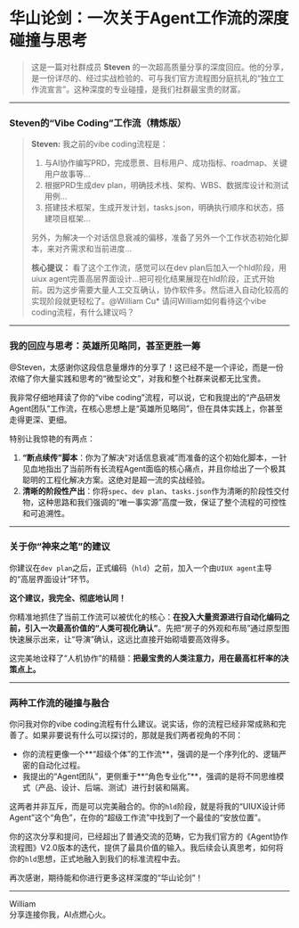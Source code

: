 # 华山论剑：一次关于Agent工作流的深度碰撞与思考

> 这是一篇对社群成员 **Steven** 的一次超高质量分享的深度回应。他的分享，是一份详尽的、经过实战检验的、可与我们官方流程图分庭抗礼的“独立工作流宣言”。这种深度的专业碰撞，是我们社群最宝贵的财富。

---

### **Steven的“Vibe Coding”工作流（精炼版）**

> **Steven:** 
> 我之前的vibe coding流程是：
> 1. 与AI协作编写PRD，完成愿景、目标用户、成功指标、roadmap、关键用户故事等...
> 2. 根据PRD生成dev plan，明确技术栈、架构、WBS、数据库设计和测试用例...
> 3. 搭建技术框架，生成开发计划，tasks.json，明确执行顺序和状态，搭建项目框架...
>
> 另外，为解决一个对话信息衰减的偏移，准备了另外一个工作状态初始化脚本，来对齐需求和当前进度...
>
> **核心提议：**
> 看了这个工作流，感觉可以在dev plan后加入一个hld阶段，用uiux agent完善高层界面设计...把可视化结果展现在hld阶段，正式开始前。因为这步需要大量人工交互确认，协作软件多。然后进入自动化较高的实现阶段就更轻松了。@William Cu* 请问William如何看待这个vibe coding流程，有什么建议吗？

---

### **我的回应与思考：英雄所见略同，甚至更胜一筹**

@Steven，太感谢你这段信息量爆炸的分享了！这已经不是一个评论，而是一份浓缩了你大量实践和思考的“微型论文”，对我和整个社群来说都无比宝贵。

我非常仔细地拜读了你的“vibe coding”流程，可以说，它和我提出的“产品研发Agent团队”工作流，在核心思想上是“英雄所见略同”，但在具体实践上，你甚至走得更深、更细。

特别让我惊艳的有两点：
1.  **“断点续传”脚本**：你为了解决“对话信息衰减”而准备的这个初始化脚本，一针见血地指出了当前所有长流程Agent面临的核心痛点，并且你给出了一个极其聪明的工程化解决方案。这绝对是超一流的实战经验。
2.  **清晰的阶段性产出**：你将`spec`、`dev plan`、`tasks.json`作为清晰的阶段性交付物，这种思路和我们强调的“唯一事实源”高度一致，保证了整个流程的可控性和可追溯性。

---
### **关于你“神来之笔”的建议**

你建议在`dev plan`之后，正式编码（`hld`）之前，加入一个由`UIUX agent`主导的“高层界面设计”环节。

**这个建议，我完全、彻底地认同！**

你精准地抓住了当前工作流可以被优化的核心：**在投入大量资源进行自动化编码之前，引入一次最高价值的“人类可视化确认”**。先把“房子的外观和布局”通过原型图快速展示出来，让“导演”确认，这远比直接开始砌墙要高效得多。

这完美地诠释了“人机协作”的精髓：**把最宝贵的人类注意力，用在最高杠杆率的决策点上。**

---
### **两种工作流的碰撞与融合**

你问我对你的vibe coding流程有什么建议。说实话，你的流程已经非常成熟和完善了。如果非要说有什么可以探讨的，那就是我们两者视角的不同：

*   你的流程更像一个**“超级个体”的工作流**，强调的是一个序列化的、逻辑严密的自动化过程。
*   我提出的“Agent团队”，更侧重于**“角色专业化”**，强调的是将不同思维模式（产品、设计、后端、测试）进行封装和隔离。

这两者并非互斥，而是可以完美融合的。你的`hld`阶段，就是将我的“UIUX设计师Agent”这个“角色”，在你的“超级工作流”中找到了一个最佳的“安放位置”。

你的这次分享和提问，已经超出了普通交流的范畴，它为我们官方的《Agent协作流程图》V2.0版本的迭代，提供了最具价值的输入。我后续会认真思考，如何将你的`hld`思想，正式地融入到我们的标准流程中去。

再次感谢，期待能和你进行更多这样深度的“华山论剑”！

---
William \
分享连接你我，AI点燃心火。 